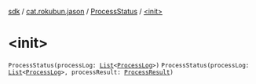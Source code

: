 [sdk](../../index.md) / [cat.rokubun.jason](../index.md) / [ProcessStatus](index.md) / [&lt;init&gt;](./-init-.md)

# &lt;init&gt;

`ProcessStatus(processLog: `[`List`](https://kotlinlang.org/api/latest/jvm/stdlib/kotlin.collections/-list/index.html)`<`[`ProcessLog`](../-process-log/index.md)`>)`
`ProcessStatus(processLog: `[`List`](https://kotlinlang.org/api/latest/jvm/stdlib/kotlin.collections/-list/index.html)`<`[`ProcessLog`](../-process-log/index.md)`>, processResult: `[`ProcessResult`](../-process-result/index.md)`)`